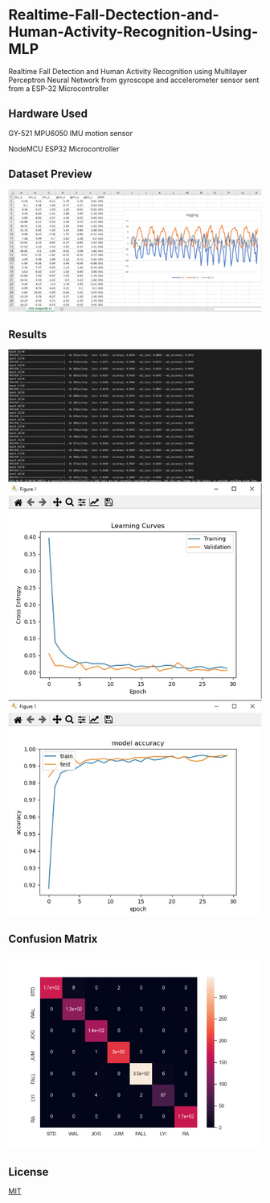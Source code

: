 # Realtime-Fall-Dectection-and-Human-Activity-Recognition-Using-MLP

Realtime Fall Detection and Human Activity Recognition using Multilayer Perceptron Neural Network from gyroscope and accelerometer sensor sent from a ESP-32 Microcontroller

## Hardware Used

GY-521 MPU6050 IMU motion sensor

NodeMCU ESP32 Microcontroller

## Dataset Preview
![Image_1](Results/5.png)


## Results

![Image_2](Results/4.jpeg)
![Image_3](Results/2.jpeg)
![Image_4](Results/3.jpeg)

## Confusion Matrix

![Image_5](Results/1.png)


## License
[MIT](https://choosealicense.com/licenses/mit/)
